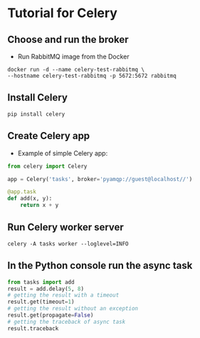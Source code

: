 # Tutorial for Celery

## Choose and run the broker
* Run RabbitMQ image from the Docker
```shell
docker run -d --name celery-test-rabbitmq \
--hostname celery-test-rabbitmq -p 5672:5672 rabbitmq 
```

## Install Celery
```shell
pip install celery
```

## Create Celery app
* Example of simple Celery app:
```python
from celery import Celery

app = Celery('tasks', broker='pyamqp://guest@localhost//')

@app.task
def add(x, y):
    return x + y
```

## Run Celery worker server 
```shell
celery -A tasks worker --loglevel=INFO
```

## In the Python console run the async task
```python
from tasks import add
result = add.delay(5, 8)
# getting the result with a timeout
result.get(timeout=1)
# getting the result without an exception
result.get(propagate=False)
# getting the traceback of async task
result.traceback
```
